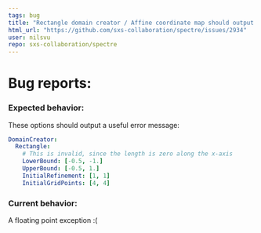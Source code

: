 ```yaml
---
tags: bug
title: "Rectangle domain creator / Affine coordinate map should output error instead of FPE for invalid input"
html_url: "https://github.com/sxs-collaboration/spectre/issues/2934"
user: nilsvu
repo: sxs-collaboration/spectre
---
```


# Bug reports:

### Expected behavior:

These options should output a useful error message:

```yaml
DomainCreator:
  Rectangle:
    # This is invalid, since the length is zero along the x-axis
    LowerBound: [-0.5, -1.]
    UpperBound: [-0.5, 1.]
    InitialRefinement: [1, 1]
    InitialGridPoints: [4, 4]
```

### Current behavior:

A floating point exception :(
